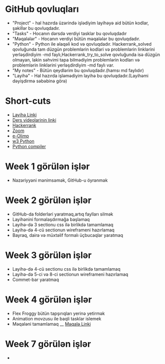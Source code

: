 # GitHub qovluqları
- "Project" - hal hazırda üzərində işlədiyim layihəyə aid bütün kodlar, şəkillər bu qovluqdadır.
- "Tasks" - Hocanın dərsdə verdiyi tasklar bu qovluqdadır
- "Məqalələr" - Hocanın verdiyi bütün məqalələr bu qovluqdadır.
- "Python" - Python ile əlaqəli kod və qovluqdadır. Hackerrank_solved qovluğunda tam düzgün problemlərin kodlari  və problemlərin  linklərini yerləşdirdiyim -md faylı,Hackerrank_try_to_solve qovluğunda isə düzgün olmayan, lakin səhvimi tapa bilmədiyim problemlərin  kodları və problemlərin  linklərini yerləşdirdiyim -md faylı var. 
- "My notes" - Bütün qeydlərim bu qovluqdadır.(hamsı md faylıdır)
- "Layihə" - Hal hazırda işləmədiyim layihə bu qovluqdadır.(Layihəmi dəyişdirmə səbəbinə görə)

# Short-cuts
- [Layihə Linki](https://themesarea.com/joyelle/category/journal/2)
- [Ders videolarinin linki](https://drive.google.com/drive/folders/132mgKx5Pcydusg4YhTEHF5hpr4UMADUG?usp=sharing)
- [Hackerrank](https://www.hackerrank.com/domains/python)
- [Zoom](https://us02web.zoom.us/j/6209854846?pwd=Rk5sTGZDeHdFNmwvaUZvSmFBYithZz09)
- [e-Olimp](https://www.e-olymp.com/az/users/xanlarovafidan)
- [w3 Python](https://www.w3schools.com/python/python_ref_string.asp)
- [Python compiler](https://www.programiz.com/python-programming/online-compiler/)

# Week 1 görülən işlər
- Nəzəriyyəni mənimsəmək, GitHub-u öyrənmək

# Week 2 görülən işlər
- GitHub-da folderləri yaratmaq,artıq faylları silmək
- Layihənini formalaşdırmağa başlamaq
- Layihə-də 3 sectionu css ilə birlikdə tamamlamaq 
- Layihə-də 4-cü sectionun wireframeni hazırlamaq
- Bayraq, dairə və müxtəlif formalı üçbucaqlar yaratmaq

# Week 3 görülən işlər
- Layihə-də 4-cü sectionu css ilə birlikdə tamamlamaq 
- Layihə-də 5-ci və 8-ci sectionun wireframeni hazırlamaq
- Commet-bar yaratmaq

# Week 4 görülən işlər
- Flex Froggy bütün tapşırıqları yerinə yetirmək
- Animation movzusu ile baqli tasklar islemek
- Məqaləni tamamlamaq __ [Məqalə Linki](https://xanlarova-fidan.medium.com/interpreter-compiler-models-5275b4b7cfa9)

# Week 7 görülən işlər

- <script> niye body-nin en asaqi hisesine qoyulur arasdirmaq
- basic sliderin alqoritmini yazmaq
- basic slider yazmaq
- basic slider yazmaq ve kodu optimal etmek(slider son sekle catande yeniden 1-ci sekile qayitsin)
- basic slider yazmaq ve kodu optimal etmek(slider son sekle catande stoplasin)
- To do list
- Qarmon 
- galery 

# Week 8 görülən işlər

- Layihede javascript hisseleri mueyyenlesdimek
- Javascript movzulari arasdirmaq
- Sql ile bagli arasdirma etmek,ne ise yaradiqini anlamaq

# Week 9 görülən işlər

- Layihenin databasesini tamamlamaq
- Pythona giris
- Pythonda ilk kodu yazdim

# Week 10 görülən işlər

- Hackerrankdeki problemleri solve etmek (1)
- Imperative && Declarative anlamaq (1)
- Mini HR proqrami yazmaq

# Week 11 görülən işlər

- Flask qurasdirmaq
- Form doldurmaq ucun sehife yaratmaq
- Form ucun sehife yaratmaq, melumatlari delete  ve update etmek



